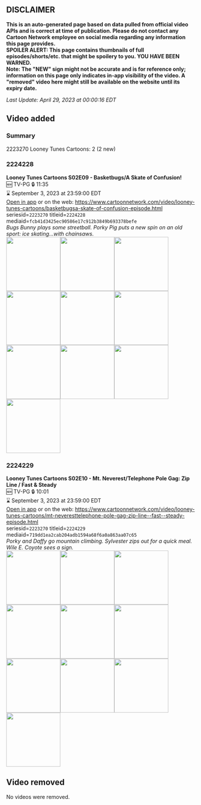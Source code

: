 ## DISCLAIMER
**This is an auto-generated page based on data pulled from official video APIs and is correct at time of publication. Please do not contact any Cartoon Network employee on social media regarding any information this page provides.**  
**SPOILER ALERT: This page contains thumbnails of full episodes/shorts/etc. that might be spoilery to you. YOU HAVE BEEN WARNED.**  
**Note: The "NEW" sign might not be accurate and is for reference only; information on this page only indicates in-app visibility of the video. A "removed" video here might still be available on the website until its expiry date.**  

_Last Update: April 29, 2023 at 00:00:16 EDT_
## Video added
### Summary
2223270 Looney Tunes Cartoons: 2 (2 new)  
### 2224228
**Looney Tunes Cartoons S02E09 - Basketbugs/A Skate of Confusion!**  
🆕 TV-PG 🔒 11:35  
⌛ September 3, 2023 at 23:59:00 EDT  
[Open in app](https://cnvideo.sercomkc.org/redirector.html?type=cnapp&seriesid=2223270&titleid=2224228&mediaid=fcb41d3425ec90586e17c912b3849b693378befe) or on the web: https://www.cartoonnetwork.com/video/looney-tunes-cartoons/basketbugsa-skate-of-confusion-episode.html  
seriesid=`2223270` titleid=`2224228` mediaid=`fcb41d3425ec90586e17c912b3849b693378befe`  
_Bugs Bunny plays some streetball. Porky Pig puts a new spin on an old sport: ice skating...with chainsaws._  
<a href="https://s3.amazonaws.com/cartoonorchestrator/2224228_001_1280x720.jpg"><img src="https://s3.amazonaws.com/cartoonorchestrator/2224228_001_640x360.jpg" height="144px" /></a><a href="https://s3.amazonaws.com/cartoonorchestrator/2224228_002_1280x720.jpg"><img src="https://s3.amazonaws.com/cartoonorchestrator/2224228_002_640x360.jpg" height="144px" /></a><a href="https://s3.amazonaws.com/cartoonorchestrator/2224228_003_1280x720.jpg"><img src="https://s3.amazonaws.com/cartoonorchestrator/2224228_003_640x360.jpg" height="144px" /></a><a href="https://s3.amazonaws.com/cartoonorchestrator/2224228_004_1280x720.jpg"><img src="https://s3.amazonaws.com/cartoonorchestrator/2224228_004_640x360.jpg" height="144px" /></a><a href="https://s3.amazonaws.com/cartoonorchestrator/2224228_005_1280x720.jpg"><img src="https://s3.amazonaws.com/cartoonorchestrator/2224228_005_640x360.jpg" height="144px" /></a><a href="https://s3.amazonaws.com/cartoonorchestrator/2224228_006_1280x720.jpg"><img src="https://s3.amazonaws.com/cartoonorchestrator/2224228_006_640x360.jpg" height="144px" /></a><a href="https://s3.amazonaws.com/cartoonorchestrator/2224228_007_1280x720.jpg"><img src="https://s3.amazonaws.com/cartoonorchestrator/2224228_007_640x360.jpg" height="144px" /></a><a href="https://s3.amazonaws.com/cartoonorchestrator/2224228_008_1280x720.jpg"><img src="https://s3.amazonaws.com/cartoonorchestrator/2224228_008_640x360.jpg" height="144px" /></a><a href="https://s3.amazonaws.com/cartoonorchestrator/2224228_009_1280x720.jpg"><img src="https://s3.amazonaws.com/cartoonorchestrator/2224228_009_640x360.jpg" height="144px" /></a><a href="https://s3.amazonaws.com/cartoonorchestrator/2224228_010_1280x720.jpg"><img src="https://s3.amazonaws.com/cartoonorchestrator/2224228_010_640x360.jpg" height="144px" /></a>
### 2224229
**Looney Tunes Cartoons S02E10 - Mt. Neverest/Telephone Pole Gag: Zip Line / Fast & Steady**  
🆕 TV-PG 🔒 10:01  
⌛ September 3, 2023 at 23:59:00 EDT  
[Open in app](https://cnvideo.sercomkc.org/redirector.html?type=cnapp&seriesid=2223270&titleid=2224229&mediaid=719dd1ea2cab204adb1594a68f6a0a863aa07c65) or on the web: https://www.cartoonnetwork.com/video/looney-tunes-cartoons/mt-neveresttelephone-pole-gag-zip-line--fast--steady-episode.html  
seriesid=`2223270` titleid=`2224229` mediaid=`719dd1ea2cab204adb1594a68f6a0a863aa07c65`  
_Porky and Daffy go mountain climbing. Sylvester zips out for a quick meal. Wile E. Coyote sees a sign._  
<a href="https://s3.amazonaws.com/cartoonorchestrator/2224229_001_1280x720.jpg"><img src="https://s3.amazonaws.com/cartoonorchestrator/2224229_001_640x360.jpg" height="144px" /></a><a href="https://s3.amazonaws.com/cartoonorchestrator/2224229_002_1280x720.jpg"><img src="https://s3.amazonaws.com/cartoonorchestrator/2224229_002_640x360.jpg" height="144px" /></a><a href="https://s3.amazonaws.com/cartoonorchestrator/2224229_003_1280x720.jpg"><img src="https://s3.amazonaws.com/cartoonorchestrator/2224229_003_640x360.jpg" height="144px" /></a><a href="https://s3.amazonaws.com/cartoonorchestrator/2224229_004_1280x720.jpg"><img src="https://s3.amazonaws.com/cartoonorchestrator/2224229_004_640x360.jpg" height="144px" /></a><a href="https://s3.amazonaws.com/cartoonorchestrator/2224229_005_1280x720.jpg"><img src="https://s3.amazonaws.com/cartoonorchestrator/2224229_005_640x360.jpg" height="144px" /></a><a href="https://s3.amazonaws.com/cartoonorchestrator/2224229_006_1280x720.jpg"><img src="https://s3.amazonaws.com/cartoonorchestrator/2224229_006_640x360.jpg" height="144px" /></a><a href="https://s3.amazonaws.com/cartoonorchestrator/2224229_007_1280x720.jpg"><img src="https://s3.amazonaws.com/cartoonorchestrator/2224229_007_640x360.jpg" height="144px" /></a><a href="https://s3.amazonaws.com/cartoonorchestrator/2224229_008_1280x720.jpg"><img src="https://s3.amazonaws.com/cartoonorchestrator/2224229_008_640x360.jpg" height="144px" /></a><a href="https://s3.amazonaws.com/cartoonorchestrator/2224229_009_1280x720.jpg"><img src="https://s3.amazonaws.com/cartoonorchestrator/2224229_009_640x360.jpg" height="144px" /></a><a href="https://s3.amazonaws.com/cartoonorchestrator/2224229_010_1280x720.jpg"><img src="https://s3.amazonaws.com/cartoonorchestrator/2224229_010_640x360.jpg" height="144px" /></a>
## Video removed
No videos were removed.  
